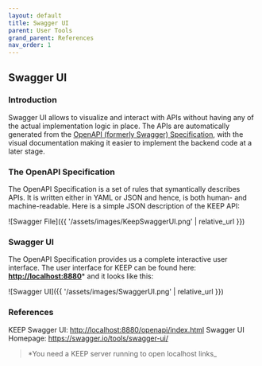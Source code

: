 ```yaml
---
layout: default
title: Swagger UI
parent: User Tools
grand_parent: References
nav_order: 1
---
```


## Swagger UI

### Introduction

Swagger UI allows to visualize and interact with APIs without having any of the actual implementation logic in place. The APIs are automatically generated from the [OpenAPI (formerly Swagger) Specification](https://swagger.io/specification/), with the visual documentation making it easier to implement the backend code at a later stage.

### The OpenAPI Specification

The OpenAPI Specification is a set of rules that symantically describes APIs.  It is written either in YAML or JSON and hence, is both human- and machine-readable.  Here is a simple JSON description of the KEEP API:

![Swagger File]({{ '/assets/images/KeepSwaggerUI.png' | relative_url }})

### Swagger UI

The OpenAPI Specification provides us a complete interactive user interface. The user interface for KEEP can be found here: **<http://localhost:8880>***  and it looks like this:

![Swagger UI]({{ '/assets/images/SwaggerUI.png' | relative_url }})

### References

KEEP Swagger UI: <http://localhost:8880/openapi/index.html>
Swagger UI Homepage: <https://swagger.io/tools/swagger-ui/>


> *You need a KEEP server running to open localhost links_
